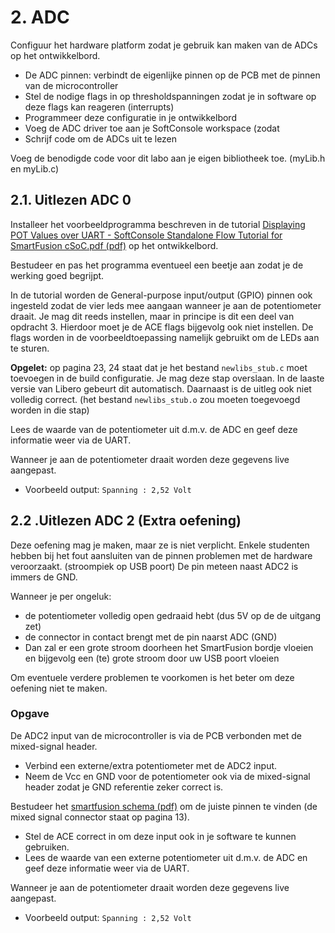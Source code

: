 # 2. ADC

Configuur het hardware platform zodat je gebruik kan maken van de ADCs op het ontwikkelbord.
 * De ADC pinnen: verbindt de eigenlijke pinnen op de PCB met de pinnen van de microcontroller
 * Stel de nodige flags in op thresholdspanningen zodat je in software op deze flags kan reageren (interrupts)
 * Programmeer deze configuratie in je ontwikkelbord
 * Voeg de ADC driver toe aan je SoftConsole workspace (zodat 
 * Schrijf code om de ADCs uit te lezen
 
Voeg de benodigde code voor dit labo aan je eigen bibliotheek toe. (myLib.h en myLib.c)

## 2.1. Uitlezen ADC 0
Installeer het voorbeeldprogramma beschreven in de tutorial 
[Displaying POT Values over UART - SoftConsole Standalone Flow Tutorial for SmartFusion cSoC.pdf (pdf)](https://github.com/AP-Elektronica-ICT/EmbeddedSystems/raw/master/Documentation/0_Tutorials/POT%20levels%20on%20UART/SmartFusion_SoftConsole_POTlevel_UART_tutorial_UG.pdf) 
op het ontwikkelbord.

Bestudeer en pas het programma eventueel een beetje aan zodat je de werking goed begrijpt.

In de tutorial worden de General-purpose input/output (GPIO) pinnen ook ingesteld zodat de vier leds mee aangaan wanneer je aan de potentiometer draait.
Je mag dit reeds instellen, maar in principe is dit een deel van opdracht 3.
Hierdoor moet je de ACE flags bijgevolg ook niet instellen.
De flags worden in de voorbeeldtoepassing namelijk gebruikt om de LEDs aan te sturen.

**Opgelet:** op pagina 23, 24 staat dat je het bestand ``newlibs_stub.c`` moet toevoegen in de build configuratie.
Je mag deze stap overslaan.
In de laaste versie van Libero gebeurt dit automatisch.
Daarnaast is de uitleg ook niet volledig correct. (het bestand ``newlibs_stub.o`` zou moeten toegevoegd worden in die stap)

Lees de waarde van de potentiometer uit d.m.v. de ADC en geef deze informatie weer via de UART.

Wanneer je aan de potentiometer draait worden deze gegevens live aangepast.
 * Voorbeeld output: ``Spanning : 2,52 Volt``

## 2.2 .Uitlezen ADC 2 (Extra oefening)
Deze oefening mag je maken, maar ze is niet verplicht.
Enkele studenten hebben bij het fout aansluiten van de pinnen problemen met de hardware veroorzaakt. (stroompiek op USB poort)
De pin meteen naast ADC2 is immers de GND.

Wanneer je per ongeluk:
 * de potentiometer volledig open gedraaid hebt (dus 5V op de de uitgang zet)
 * de connector in contact brengt met de pin naarst ADC (GND)
 * Dan zal er een grote stroom doorheen het SmartFusion bordje vloeien en bijgevolg een (te) grote stroom door uw USB poort vloeien

Om eventuele verdere problemen te voorkomen is het beter om deze oefening niet te maken.

### Opgave
De ADC2 input van de microcontroller is via de PCB verbonden met de mixed-signal header. 
 * Verbind een externe/extra potentiometer met de ADC2 input. 
 * Neem de Vcc en GND voor de potentiometer ook via de mixed-signal header zodat je GND referentie zeker correct is.

Bestudeer het 
[smartfusion schema (pdf)](https://github.com/AP-Elektronica-ICT/EmbeddedSystems/raw/master/Documentation/4_Hardware/0_Actel_SmartFusion_a2f_eval_schematic.pdf)
om de juiste pinnen te vinden (de mixed signal connector staat op pagina 13).
 * Stel de ACE correct in om deze input ook in je software te kunnen gebruiken.
 * Lees de waarde van een externe potentiometer uit d.m.v. de ADC en geef deze informatie weer via de UART.

Wanneer je aan de potentiometer draait worden deze gegevens live aangepast.
 * Voorbeeld output: ``Spanning : 2,52 Volt``
